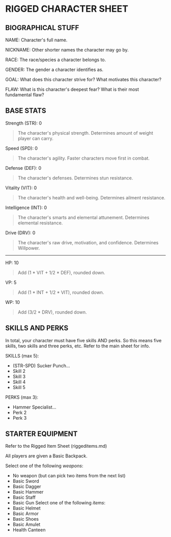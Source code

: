 # RIGGED CHARACTER SHEET

## BIOGRAPHICAL STUFF

NAME: Character's full name.

NICKNAME: Other shorter names the character may go by.

RACE: The race/species a character belongs to.

GENDER: The gender a character identifies as.

GOAL: What does this character strive for? What motivates this character?

FLAW: What is this character's deepest fear? What is their most fundamental flaw?

## BASE STATS

Strength (STR): 0

>The character's physical strength. Determines amount of weight player can carry.

Speed (SPD): 0

>The character's agility. Faster characters move first in combat.

Defense (DEF): 0

>The character's defenses. Determines stun resistance.

Vitality (VIT): 0

>The character's health and well-being. Determines ailment resistance.

Intelligence (INT): 0

>The character's smarts and elemental attunement. Determines elemental resistance.

Drive (DRV): 0

>The character's raw drive, motivation, and confidence. Determines Willpower.

----

HP: 10

>Add (1 * VIT + 1/2 * DEF), rounded down.

VP: 5

>Add (1 * INT + 1/2 * VIT), rounded down.

WP: 10

>Add (3/2 * DRV), rounded down.

## SKILLS AND PERKS

In total, your character must have five skills AND perks. So this means five skills, two skills and three perks, etc. Refer to the main sheet for info.

SKILLS (max 5):
* (STR-SPD) Sucker Punch...
* Skill 2
* Skill 3
* Skill 4
* Skill 5

PERKS (max 3):
* Hammer Specialist...
* Perk 2
* Perk 3

## STARTER EQUIPMENT

Refer to the Rigged Item Sheet (riggeditems.md)

All players are given a Basic Backpack.

Select one of the following *weapons*:
* No weapon (but can pick two items from the next list)
* Basic Sword
* Basic Dagger
* Basic Hammer
* Basic Staff
* Basic Gun
Select one of the following *items*:
* Basic Helmet
* Basic Armor
* Basic Shoes
* Basic Amulet
* Health Canteen
